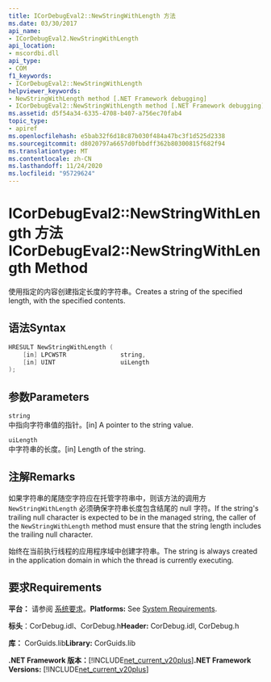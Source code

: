 ```yaml
---
title: ICorDebugEval2::NewStringWithLength 方法
ms.date: 03/30/2017
api_name:
- ICorDebugEval2.NewStringWithLength
api_location:
- mscordbi.dll
api_type:
- COM
f1_keywords:
- ICorDebugEval2::NewStringWithLength
helpviewer_keywords:
- NewStringWithLength method [.NET Framework debugging]
- ICorDebugEval2::NewStringWithLength method [.NET Framework debugging]
ms.assetid: d5f54a34-6335-4708-b407-a756ec70fab4
topic_type:
- apiref
ms.openlocfilehash: e5bab32f6d18c87b030f484a47bc3f1d525d2338
ms.sourcegitcommit: d8020797a6657d0fbbdff362b80300815f682f94
ms.translationtype: MT
ms.contentlocale: zh-CN
ms.lasthandoff: 11/24/2020
ms.locfileid: "95729624"
---
```

# <a name="icordebugeval2newstringwithlength-method"></a><span data-ttu-id="3b539-102">ICorDebugEval2::NewStringWithLength 方法</span><span class="sxs-lookup"><span data-stu-id="3b539-102">ICorDebugEval2::NewStringWithLength Method</span></span>

<span data-ttu-id="3b539-103">使用指定的内容创建指定长度的字符串。</span><span class="sxs-lookup"><span data-stu-id="3b539-103">Creates a string of the specified length, with the specified contents.</span></span>  
  
## <a name="syntax"></a><span data-ttu-id="3b539-104">语法</span><span class="sxs-lookup"><span data-stu-id="3b539-104">Syntax</span></span>  
  
```cpp  
HRESULT NewStringWithLength (  
    [in] LPCWSTR               string,  
    [in] UINT                  uiLength  
);  
```  
  
## <a name="parameters"></a><span data-ttu-id="3b539-105">参数</span><span class="sxs-lookup"><span data-stu-id="3b539-105">Parameters</span></span>  

 `string`  
 <span data-ttu-id="3b539-106">中指向字符串值的指针。</span><span class="sxs-lookup"><span data-stu-id="3b539-106">[in] A pointer to the string value.</span></span>  
  
 `uiLength`  
 <span data-ttu-id="3b539-107">中字符串的长度。</span><span class="sxs-lookup"><span data-stu-id="3b539-107">[in] Length of the string.</span></span>  
  
## <a name="remarks"></a><span data-ttu-id="3b539-108">注解</span><span class="sxs-lookup"><span data-stu-id="3b539-108">Remarks</span></span>  

 <span data-ttu-id="3b539-109">如果字符串的尾随空字符应在托管字符串中，则该方法的调用方 `NewStringWithLength` 必须确保字符串长度包含结尾的 null 字符。</span><span class="sxs-lookup"><span data-stu-id="3b539-109">If the string's trailing null character is expected to be in the managed string, the caller of the `NewStringWithLength` method must ensure that the string length includes the trailing null character.</span></span>  
  
 <span data-ttu-id="3b539-110">始终在当前执行线程的应用程序域中创建字符串。</span><span class="sxs-lookup"><span data-stu-id="3b539-110">The string is always created in the application domain in which the thread is currently executing.</span></span>  
  
## <a name="requirements"></a><span data-ttu-id="3b539-111">要求</span><span class="sxs-lookup"><span data-stu-id="3b539-111">Requirements</span></span>  

 <span data-ttu-id="3b539-112">**平台：** 请参阅 [系统要求](../../get-started/system-requirements.md)。</span><span class="sxs-lookup"><span data-stu-id="3b539-112">**Platforms:** See [System Requirements](../../get-started/system-requirements.md).</span></span>  
  
 <span data-ttu-id="3b539-113">**标头**：CorDebug.idl、CorDebug.h</span><span class="sxs-lookup"><span data-stu-id="3b539-113">**Header:** CorDebug.idl, CorDebug.h</span></span>  
  
 <span data-ttu-id="3b539-114">**库：** CorGuids.lib</span><span class="sxs-lookup"><span data-stu-id="3b539-114">**Library:** CorGuids.lib</span></span>  
  
 <span data-ttu-id="3b539-115">**.NET Framework 版本：**[!INCLUDE[net_current_v20plus](../../../../includes/net-current-v20plus-md.md)]</span><span class="sxs-lookup"><span data-stu-id="3b539-115">**.NET Framework Versions:** [!INCLUDE[net_current_v20plus](../../../../includes/net-current-v20plus-md.md)]</span></span>
